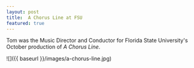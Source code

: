 ```yaml
---
layout: post
title:  A Chorus Line at FSU
featured: true
---
```


Tom was the Music Director and Conductor for Florida State University's October production of _A Chorus Line_.

![]({{ baseurl }}/images/a-chorus-line.jpg)
